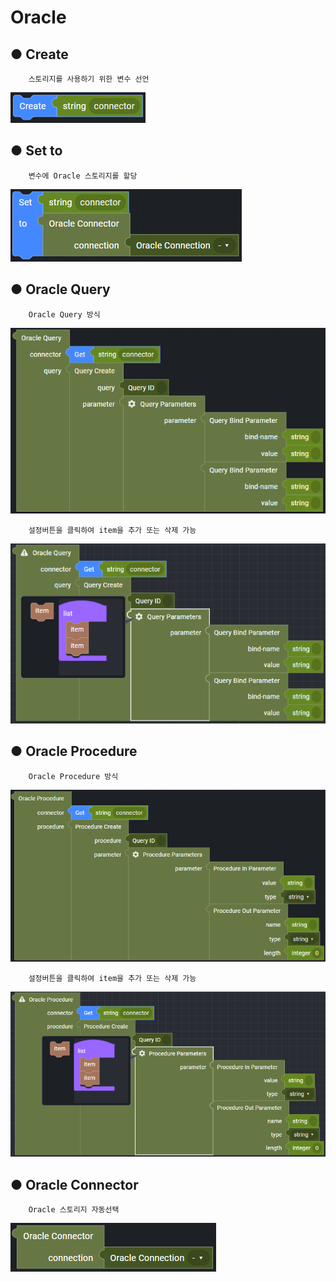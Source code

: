 # Oracle

## ● Create

        스토리지를 사용하기 위한 변수 선언

![](../../../.gitbook/assets/image%20%28224%29.png)

## ● Set to

        변수에 Oracle 스토리지를 할당

![](../../../.gitbook/assets/image%20%28284%29.png)

## ● Oracle Query

        Oracle Query 방식

![](../../../.gitbook/assets/image%20%28226%29.png)

        설정버튼을 클릭하여 item을 추가 또는 삭제 가능

![](../../../.gitbook/assets/image%20%28302%29.png)

## ● Oracle Procedure

        Oracle Procedure 방식

![](../../../.gitbook/assets/image%20%28239%29.png)

        설정버튼을 클릭하여 item을 추가 또는 삭제 가능

![](../../../.gitbook/assets/image%20%28246%29.png)

## ● Oracle Connector

        Oracle 스토리지 자동선택

![](../../../.gitbook/assets/image%20%28238%29.png)


